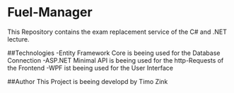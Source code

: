 # Fuel-Manager
This Repository contains the exam replacement service of the C# and .NET lecture.

##Technologies
-Entity Framework Core is beeing used for the Database Connection
-ASP.NET Minimal API is beeing used for the http-Requests of the Frontend
-WPF ist beeing used for the User Interface

##Author
This Project is beeing developd by Timo Zink
